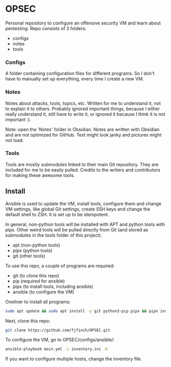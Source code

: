 # OPSEC
Personal repository to configure an offensive security VM and learn about pentesting. Repo consists of 3 folders:

* configs
* notes
* tools

### Configs
A folder containing configuration files for different programs. So I don't have to manually set up everything, every time I create a new VM.

### Notes
Notes about attacks, tools, topics, etc. Written for me to understand it, not to explain it to others. Probably ignored important things, because I either really understand it, still have to write it, or ignored it because I think it is not important :).

Note: open the 'Notes' folder in Obsidian. Notes are written with Obsidian and are not optimized for GitHub. Text might look janky and pictures might not load.

### Tools
Tools are mostly submodules linked to their main Git repository. They are included for me to be easily pulled. Credits to the writers and contributors for making these awesome tools.

## Install
Ansible is used to update the VM, install tools, configure them and change VM settings, like global Git settings, create SSH keys and change the default shell to ZSH. It is set up to be idempotent.

In general, non-python tools will be installed with APT and python tools with pipx. Other weird tools will be pulled directly from Git (and stored as submodules in the tools folder of this project).

* apt (non-python tools)
* pipx (python tools)
* git (other tools)

To use this repo, a couple of programs are required:

* git (to clone this repo)
* pip (required for ansible)
* pipx (to install tools, including ansible)
* ansible (to configure the VM)

Oneliner to install all programs:

```bash
sudo apt update && sudo apt install -y git python3-pip pipx && pipx install ansible --include-deps && pipx ensurepath && exec $SHELL
```

Next, clone this repo:

```bash
git clone https://github.com/fjfinch/OPSEC.git
```

To configure the VM, go to OPSEC/configs/ansible/:

```bash
ansible-playbook main.yml -i inventory.ini -K
```

If you want to configure multiple hosts, change the inventory file.
